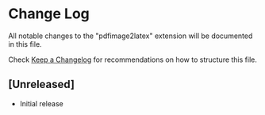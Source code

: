 # Change Log

All notable changes to the "pdfimage2latex" extension will be documented in this file.

Check [Keep a Changelog](http://keepachangelog.com/) for recommendations on how to structure this file.

## [Unreleased]

- Initial release